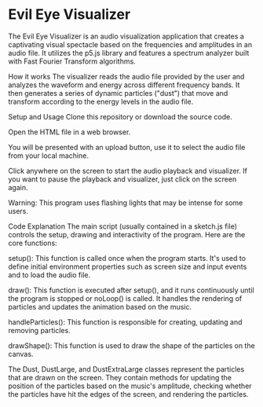 # Evil Eye Visualizer


The Evil Eye Visualizer is an audio visualization application that creates a captivating visual spectacle based on the frequencies and amplitudes in an audio file. It utilizes the p5.js library and features a spectrum analyzer built with Fast Fourier Transform algorithms.

How it works
The visualizer reads the audio file provided by the user and analyzes the waveform and energy across different frequency bands. It then generates a series of dynamic particles ("dust") that move and transform according to the energy levels in the audio file.

Setup and Usage
Clone this repository or download the source code.

Open the HTML file in a web browser.

You will be presented with an upload button, use it to select the audio file from your local machine.

Click anywhere on the screen to start the audio playback and visualizer. If you want to pause the playback and visualizer, just click on the screen again.

Warning: This program uses flashing lights that may be intense for some users.

Code Explanation
The main script (usually contained in a sketch.js file) controls the setup, drawing and interactivity of the program. Here are the core functions:

setup(): This function is called once when the program starts. It's used to define initial environment properties such as screen size and input events and to load the audio file.

draw(): This function is executed after setup(), and it runs continuously until the program is stopped or noLoop() is called. It handles the rendering of particles and updates the animation based on the music.

handleParticles(): This function is responsible for creating, updating and removing particles.

drawShape(): This function is used to draw the shape of the particles on the canvas.

The Dust, DustLarge, and DustExtraLarge classes represent the particles that are drawn on the screen. They contain methods for updating the position of the particles based on the music's amplitude, checking whether the particles have hit the edges of the screen, and rendering the particles.
